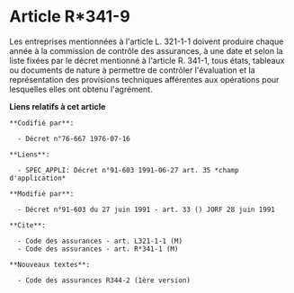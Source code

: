 # Article R*341-9

Les entreprises mentionnées à l'article L. 321-1-1 doivent produire chaque année à la commission de contrôle des assurances,
à une date et selon la liste fixées par le décret mentionné à l'article R. 341-1, tous états, tableaux ou documents de nature
à permettre de contrôler l'évaluation et la représentation des provisions techniques afférentes aux opérations pour
lesquelles elles ont obtenu l'agrément.

**Liens relatifs à cet article**

	**Codifié par**:

	  - Décret n°76-667 1976-07-16

	**Liens**:

	  - SPEC_APPLI: Décret n°91-603 1991-06-27 art. 35 *champ d'application*

	**Modifié par**:

	  - Décret n°91-603 du 27 juin 1991 - art. 33 () JORF 28 juin 1991

	**Cite**:

	  - Code des assurances - art. L321-1-1 (M)
	  - Code des assurances - art. R*341-1 (M)

	**Nouveaux textes**:

	  - Code des assurances R344-2 (1ère version)
